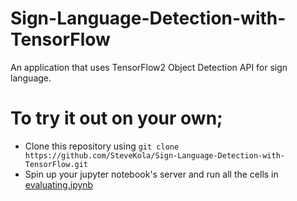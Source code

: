 # Sign-Language-Detection-with-TensorFlow
An application that uses TensorFlow2 Object Detection API for sign language.

# To try it out on your own;

- Clone this repository using `git clone https://github.com/SteveKola/Sign-Language-Detection-with-TensorFlow.git`
- Spin up your jupyter notebook's server and run all the cells in [evaluating.ipynb](https://github.com/SteveKola/Sign-Language-Detection-with-TensorFlow/blob/main/evaluating.ipynb)
